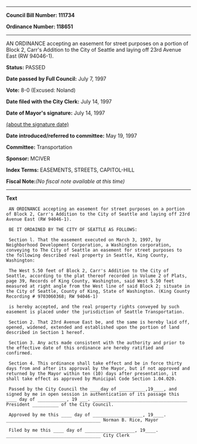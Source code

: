 

********

**Council Bill Number: 111734**
   
**Ordinance Number: 118651**
********

 AN ORDINANCE accepting an easement for street purposes on a portion of Block 2, Carr's Addition to the City of Seattle and laying off 23rd Avenue East (RW 94046-1).

**Status:** PASSED
   
**Date passed by Full Council:** July 7, 1997
   
**Vote:** 8-0 (Excused: Noland)
   
**Date filed with the City Clerk:** July 14, 1997
   
**Date of Mayor's signature:** July 14, 1997
   
[(about the signature date)](/~public/approvaldate.htm)
   
   
   
**Date introduced/referred to committee:** May 19, 1997
   
**Committee:** Transportation
   
**Sponsor:** MCIVER
   
   
**Index Terms:** EASEMENTS, STREETS, CAPITOL-HILL

**Fiscal Note:**_(No fiscal note available at this time)_

********

**Text**
   
```
 AN ORDINANCE accepting an easement for street purposes on a portion of Block 2, Carr's Addition to the City of Seattle and laying off 23rd Avenue East (RW 94046-1).

 BE IT ORDAINED BY THE CITY OF SEATTLE AS FOLLOWS:

 Section l. That the easement executed on March 3, 1997, by Neighborhood Development Corporation, a Washington corporation, conveying to The City of Seattle an easement for street purposes to the following described real property in Seattle, King County, Washington:

 The West 5.50 feet of Block 2, Carr's Addition to the City of Seattle, according to the plat thereof recorded in Volume 2 of Plats, page 39, Records of King County, Washington, said West 5.50 feet measured at right angle from the West line of said Block 2; situate in the City of Seattle, County of King, State of Washington. (King County Recording # 9703060368; RW 94046-1)

 is hereby accepted, and the real property rights conveyed by such easement is placed under the jurisdiction of Seattle Transportation.

 Section 2. That 23rd Avenue East be, and the same is hereby laid off, opened, widened, extended and established upon the portion of land described in Section 1 hereof.

 Section 3. Any acts made consistent with the authority and prior to the effective date of this ordinance are hereby ratified and confirmed.

 Section 4. This ordinance shall take effect and be in force thirty days from and after its approval by the Mayor, but if not approved and returned by the Mayor within ten (10) days after presentation, it shall take effect as approved by Municipal Code Section 1.04.020.

 Passed by the City Council the ____day of __________,19____, and signed by me in open session in authentication of its passage this ____ day of ___________, 19 ___. ____________________________________ President __________ of the City Council.

 Approved by me this ____ day of ___________________, 19____. ____________________________________ Norman B. Rice, Mayor

 Filed by me this ____ day of ___________________, 19____. ____________________________________ City Clerk

```
